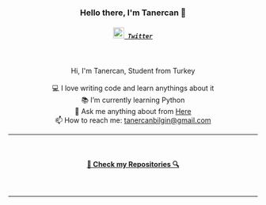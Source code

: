 <h3 align="center">Hello there, I'm Tanercan 👋</h3>
<h5 align="center">
  <code><a href="https://twitter.com/ttanercann" title="Twitter Profile"><img width="22" src="https://seeklogo.com/images/T/twitter-icon-square-logo-108D17D373-seeklogo.com.png"> Twitter</a></code>
</h5>
<br>
<p align="center">
  Hi, I'm Tanercan, Student from Turkey
  <br>
  <br>
  💻 I love writing code and learn anythings about it
  <br>
  📚 I’m currently learning Python
  <br>
  💬 Ask me anything about from <a href="https://github.com/tanercanbilgin/tanercanbilgin/issues" title="Issues">Here</a>
  <br>
  📫 How to reach me: <a href="mailto: tanercanbilgin@gmail.com">tanercanbilgin@gmail.com</a>
</p>

<hr>
<br>
<h4 align="center"><a href="https://github.com/tanercanbilgin?tab=repositories" title="Show Repositories">🔎 Check my Repositories 🔍</a></h4>
<br>
<hr>
<br>
